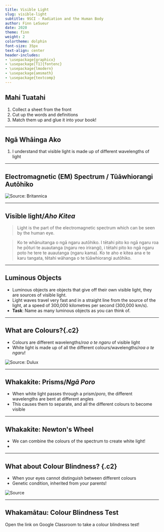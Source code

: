 ```yaml
---
title: Visible Light
slug: visible-light
subtitle: 9SCI - Radiation and the Human Body
author: Finn LeSueur
date: 2020
theme: finn
weight: 2
colortheme: dolphin
font-size: 35px
text-align: center
header-includes:
- \usepackage{graphicx}
- \usepackage[T1]{fontenc}
- \usepackage{lmodern}
- \usepackage{amsmath}
- \usepackage{textcomp}
---
```


## Mahi Tuatahi

1. Collect a sheet from the front
2. Cut up the words and definitions
3. Match them up and glue it into your book!

---

## Ngā Whāinga Ako

1. I understand that visible light is made up of different wavelengths of light

---

## Electromagnetic (EM) Spectrum / __Tūāwhiorangi Autōhiko__

![Source: [Britannica](https://www.britannica.com/science/electromagnetic-spectrum)](https://cdn.britannica.com/75/95275-050-6ABFB771/Radio-waves-rays-light-gamma-ultraviolet-electromagnetic.jpg)

---

## Visible light/_Aho Kitea_

> Light is the part of the electromagnetic spectrum which can be seen by the human eye.

> Ko te whānuitanga o ngā ngaru autōhiko. I tētahi pito ko ngā ngaru roa he pōturi te auautanga (ngaru reo irirangi), i tētahi pito ko ngā ngaru poto he tere te auautanga (ngaru kama). Ko te aho e kitea ana e te karu tangata, tētahi wāhanga o te tūāwhiorangi autōhiko.

---

## Luminous Objects

- Luminous objects are objects that give off their own visible light, they are sources of visible light.
- Light waves travel very fast and in a straight line from the source of the light, at a speed of 300,000 kilometres per second (300,000 km/s). 
- __Task__: Name as many luminous objects as you can think of.

---

## What are Colours?{.c2}

- Colours are different wavelengths/_roa o te ngaru_ of visible light
- White light is made up of all the different colours/wavelengths/_roa o te ngaru_!

![Source: [Dulux](https://www.dulux.co.nz/how-to/how-to-use-colour/how-to-use-a-colour-wheel)](https://www.dulux.co.nz/content/dam/dulux/home/how-to/colour-basics/how-to-use-a-colour-wheel/how-to-use-wheel-monochromatic.jpg/_jcr_content/renditions/cq5dam.thumbnail.800.800.png)

---

## Whakakite: Prisms/_Ngā Poro_

- When white light passes through a prism/_poro_, the different wavelengths are bent at different angles
- This causes them to separate, and all the different colours to become visible

---

## Whakakite: Newton's Wheel

- We can combine the colours of the spectrum to create white light!
- 

---

## What about Colour Blindness? {.c2}

- When your eyes cannot distinguish between different colours
- Genetic condition, inherited from your parents!

![[Source](https://genetics.thetech.org/ask-a-geneticist/x-inactivation-and-color-blindness)](https://genetics.thetech.org/sites/default/files/HomepageSlideShow_image_colorblind.png)

---

## Whakamātau: Colour Blindness Test

Open the link on Google Classroom to take a colour blindness test!
